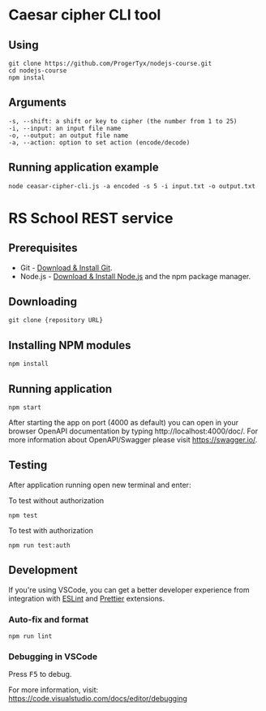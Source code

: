 # Caesar cipher CLI tool

## Using
```
git clone https://github.com/ProgerTyx/nodejs-course.git
cd nodejs-course
npm instal
```

## Arguments
```
-s, --shift: a shift or key to cipher (the number from 1 to 25)
-i, --input: an input file name
-o, --output: an output file name
-a, --action: option to set action (encode/decode)
```

## Running application example
```
node ceasar-cipher-cli.js -a encoded -s 5 -i input.txt -o output.txt
```

# RS School REST service

## Prerequisites

- Git - [Download & Install Git](https://git-scm.com/downloads).
- Node.js - [Download & Install Node.js](https://nodejs.org/en/download/) and the npm package manager.

## Downloading

```
git clone {repository URL}
```

## Installing NPM modules

```
npm install
```

## Running application

```
npm start
```

After starting the app on port (4000 as default) you can open
in your browser OpenAPI documentation by typing http://localhost:4000/doc/.
For more information about OpenAPI/Swagger please visit https://swagger.io/.

## Testing

After application running open new terminal and enter:

To test without authorization

```
npm test
```

To test with authorization

```
npm run test:auth
```

## Development

If you're using VSCode, you can get a better developer experience from integration with [ESLint](https://marketplace.visualstudio.com/items?itemName=dbaeumer.vscode-eslint) and [Prettier](https://marketplace.visualstudio.com/items?itemName=esbenp.prettier-vscode) extensions.

### Auto-fix and format

```
npm run lint
```

### Debugging in VSCode

Press <kbd>F5</kbd> to debug.

For more information, visit: https://code.visualstudio.com/docs/editor/debugging
